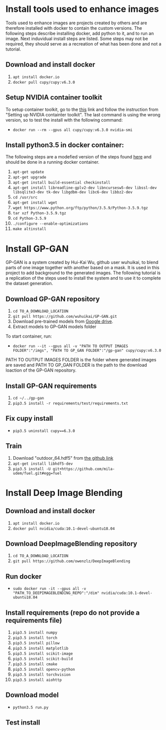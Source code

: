 # Install tools used to enhance images
Tools used to enhance images are projects created by others and are therefore installed with docker to contain the custom versions. The following steps describe installing docker, add python to it, and to run an image. Next induvidual install steps are listed. Some steps may not be required, they should serve as a recreation of what has been done and not a tutorial.

## Download and install docker
1. ```apt install docker.io```
2. ```docker pull cupy/cupy:v6.3.0```

## Setup NVIDIA container toolkit
To setup container toolkit, go to the [this](https://docs.nvidia.com/datacenter/cloud-native/container-toolkit/install-guide.html#docker) link and follow the instruction from "Setting up NVIDIA containter toolkit". The last command is using the wrong version, so to test the install with the following command: 
* ```docker run --rm --gpus all cupy/cupy:v6.3.0 nvidia-smi```

## Install python3.5 in docker container:
The following steps are a modefied version of the steps found [here](https://tecadmin.net/install-python-3-5-on-ubuntu/) and should be done in a running docker container.

1. ```apt-get update```
2. ```apt-get upgrade```
3. ```apt-get install build-essential checkinstall```
4. ```apt-get install libreadline-gplv2-dev libncursesw5-dev libssl-dev libsqlite3-dev tk-dev libgdbm-dev libc6-dev libbz2-dev```
5. ```cd /usr/src```
6. ```apt-get install wget```
7. ```wget https://www.python.org/ftp/python/3.5.9/Python-3.5.9.tgz```
8. ```tar xzf Python-3.5.9.tgz```
9. ```cd Python-3.5.9```
10. ```./configure --enable-optimizations```
11. ```make altinstall```

# Install GP-GAN

GP-GAN is a system created by Hui-Kai Wu, github user wuhuikai, to blend parts of one image together with another based on a mask. It is used in this project to add background to the generated images. The following tutorial is a replication of the steps used to install the system and to use it to complete the dataset generation.


## Download GP-GAN repository
1. ```cd TO_A_DOWNLOAD_LOCATION```
2. ```git pull https://github.com/wuhuikai/GP-GAN.git```
3. Download pre-trained models from [Google drive](https://drive.google.com/drive/folders/0Bybnpq8dvwudVjBHNWNHUmVSV28).
4. Extract models to GP-GAN models folder

To start container, run:
* ```docker run --it --gpus all -v "PATH TO OUTPUT IMAGES FOLDER":"/imgs", "PATH TO GP_GAN FOLDER":"/gp-gan" cupy/cupy:v6.3.0```

PATH TO OUTPUT IMAGES FOLDER is the folder where generated images are saved and PATH TO GP_GAN FOLDER is the path to the download loaction of the GP-GAN repository.


## Install GP-GAN requirements
1. ```cd ~/../gp-gan```
2. ```pip3.5 install -r requirements/test/requirements.txt```

## Fix cupy install
* ```pip3.5 uninstall cupy==6.3.0```

## Train
1. Download "outdoor_64.hdf5" from [the github link](http://efrosgans.eecs.berkeley.edu/iGAN/datasets/outdoor_64.zip)
2. ```apt-get install libhdf5-dev```
3. ```pip3.5 install -U git+https://github.com/mila-udem/fuel.git#egg=fuel```


# Install Deep Image Blending

## Download and install docker
1. ```apt install docker.io```
2. ```docker pull nvidia/cuda:10.1-devel-ubuntu18.04```

## Download DeepImageBlending repository
1. ```cd TO_A_DOWNLOAD_LOCATION```
2. ```git pull https://github.com/owenzlz/DeepImageBlending```

## Run docker 
* ```sudo docker run -it --gpus all -v "PATH_TO_DEEPIMAGEBLENDING_REPO":"/dim" nvidia/cuda:10.1-devel-ubuntu18.04```

## Install requirements (repo do not provide a requirements file)
1. ```pip3.5 install numpy```
2. ```pip3.5 install torch```
3. ```pip3.5 install pillow```
4. ```pip3.5 install matplotlib```
5. ```pip3.5 install scikit-image```
6. ```pip3.5 install scikit-build```
7. ```pip3.5 install cmake```
8. ```pip3.5 install opencv-python```
9. ```pip3.5 install torchvision```
10. ```pip3.5 install aiohttp```

## Download model
* ```python3.5 run.py```

## Test install
